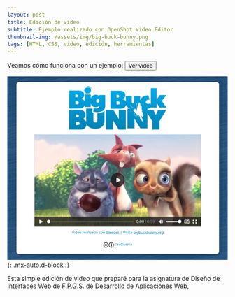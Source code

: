 ```yaml
---
layout: post
title: Edición de video
subtitle: Ejemplo realizado con OpenShot Video Editor
thumbnail-img: /assets/img/big-buck-bunny.png
tags: [HTML, CSS, video, edición, herramientas]
---
```



Veamos cómo funciona con un ejemplo: [<button>Ver video</button>](http://badared.com/javguerra/daw/video/index.html)

![Video](/assets/img/big-buck-bunny.png){: .mx-auto.d-block :}

Esta simple edición de video que preparé para la asignatura de Diseño de Interfaces Web de F.P.G.S. de Desarrollo de Aplicaciones Web, 


